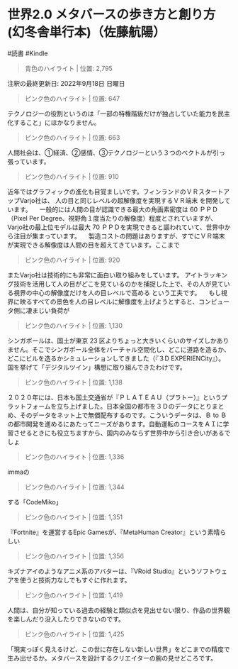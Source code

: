 # 世界2.0 メタバースの歩き方と創り方 (幻冬舎単行本)（佐藤航陽）

#読書 #Kindle

> 青色のハイライト | 位置: 2,795

注釈の最終更新日: 2022年9月18日 日曜日


> ピンク色のハイライト | 位置: 647

テクノロジーの役割というのは「一部の特権階級だけが独占していた能力を民主化すること」にほかなりません。


> ピンク色のハイライト | 位置: 663

人間社会は、①経済、②感情、③テクノロジーという３つのベクトルが引っ張っています。


> ピンク色のハイライト | 位置: 910

近年ではグラフィックの進化も目覚ましいです。フィンランドのＶＲスタートアップVarjo社は、 人の目と同じレベルの超解像度を実現するＶＲ端末 を開発しています。 　一般的には人間の目が認識できる最大の角画素密度は 60 ＰＰＤ（Pixel Per Degree、視野角１度当たりの解像度）程度とされていますが、Varjo社の最上位モデルは最大 70 ＰＰＤを実現できると謳われていて、世界中から注目が集まっています。 　製造コストの問題はありますが、すでにＶＲ端末が実現できる解像度は人間の目を超えてきています。ここまで


> ピンク色のハイライト | 位置: 920

またVarjo社は技術的にも非常に面白い取り組みをしています。 アイトラッキング技術を活用して人の目がどこを見ているのかを捕捉した上で、その人が見ている視界の中心の解像度だけを人の目レベルで高める という工夫です。 　もし視界に映るすべての景色を人の目レベルに解像度を上げようとすると、コンピュータ側に凄まじい負荷が


> ピンク色のハイライト | 位置: 1,130

シンガポールは、国土が東京 23 区よりちょっと大きいくらいのサイズしかありません。そこでシンガポール全体をバーチャル空間化し、どこに道路を造るか、どこにビルを造るかシミュレーションしてきました（『３D EXPERIENCity』）。国を挙げて「デジタルツイン」構想に取り組んできたわけです。


> ピンク色のハイライト | 位置: 1,138

２０２０年には、日本も国土交通省が『ＰＬＡＴＥＡＵ（プラトー）』というプラットフォームを立ち上げました。日本全国の都市を３Ｄのデータにとりまとめ、そのデータをネット上で無償配布するのです。こういうデータは、Ｂ to Ｂの都市開発を進めるにあたってニーズがあります。自動運転のコースをＡＩに学習させるときにも役立ちますから、国内のみならず世界中から引き合いがあるでしょ


> ピンク色のハイライト | 位置: 1,336

immaの


> ピンク色のハイライト | 位置: 1,344

する「CodeMiko」


> ピンク色のハイライト | 位置: 1,351

『Fortnite』を運営するEpic Gamesが、『MetaHuman Creator』という素晴らしい


> ピンク色のハイライト | 位置: 1,356

キズナアイのようなアニメ系のアバターは、『VRoid Studio』というソフトウェアを使うと技術力なしでもすぐに作れます。


> ピンク色のハイライト | 位置: 1,419

人間は、自分が知っている過去の経験と類似点を見出せない限り、作品の世界観を楽しんだり没入したりできないのです。


> ピンク色のハイライト | 位置: 1,425

「現実っぽく見えるけど、この世に存在しない新しい世界」をどこまでの精度で生み出せるか。メタバースを設計するクリエイターの腕の見せどころです。



